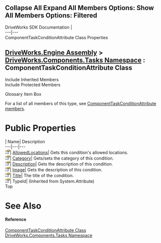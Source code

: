 Collapse All Expand All Members Options: Show All  Members Options: Filtered   
---  
DriveWorks SDK Documentation  |   
---|---  
ComponentTaskConditionAttribute Class Properties   
  
[DriveWorks.Engine Assembly](topic2156.md) > [DriveWorks.Components.Tasks Namespace](topic6391.md) : ComponentTaskConditionAttribute Class  
---  
  
Include Inherited Members    
Include Protected Members    


Glossary Item Box

For a list of all members of this type, see [ComponentTaskConditionAttribute members](topic6513.md).

# Public Properties

| Name| Description  
---|---|---  
![Public Property](dotnetimages/publicProperty.gif)| [AllowedLocations](topic6524.md)| Gets this condition's allowed locations.   
![Public Property](dotnetimages/publicProperty.gif)| [Category](topic6525.md)| Gets/sets the category of this condition.   
![Public Property](dotnetimages/publicProperty.gif)| [Description](topic6526.md)| Gets the description of this condition.   
![Public Property](dotnetimages/publicProperty.gif)| [Image](topic6527.md)| Gets the description of this condition.   
![Public Property](dotnetimages/publicProperty.gif)| [Title](topic6528.md)| The title of the condition.   
![Public Property](dotnetimages/publicProperty.gif)| TypeId|  (Inherited from System.Attribute)  
Top

# See Also

#### Reference

[ComponentTaskConditionAttribute Class](topic6512.md)   
[DriveWorks.Components.Tasks Namespace](topic6391.md)


